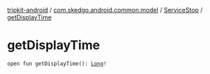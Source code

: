 [tripkit-android](../../index.md) / [com.skedgo.android.common.model](../index.md) / [ServiceStop](index.md) / [getDisplayTime](./get-display-time.md)

# getDisplayTime

`open fun getDisplayTime(): `[`Long`](https://kotlinlang.org/api/latest/jvm/stdlib/kotlin/-long/index.html)`!`